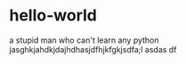 # hello-world
a stupid man who can't learn any python
  jasghkjahdkjdajhdhasjdfhjkfgkjsdfa;l
  asdas df
  
